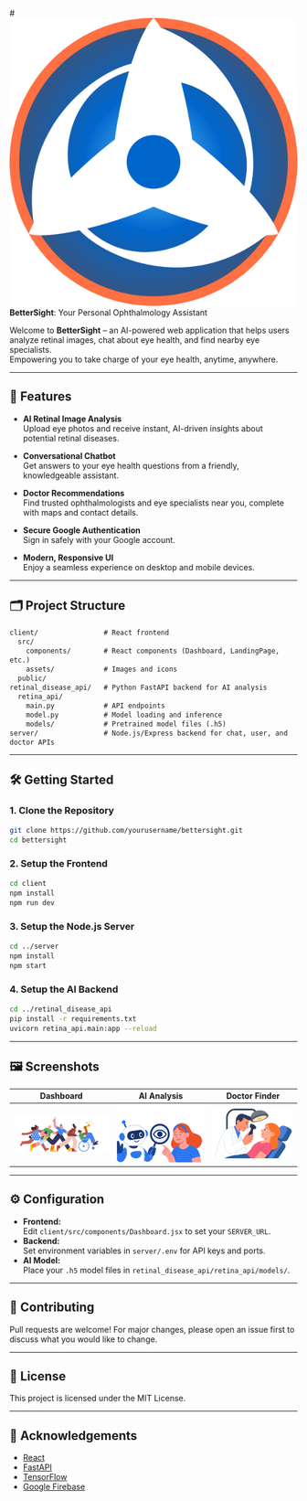 #![BetterSight Banner](client/src/assets/logo.svg) **BetterSight**: Your Personal Ophthalmology Assistant

Welcome to **BetterSight** – an AI-powered web application that helps users analyze retinal images, chat about eye health, and find nearby eye specialists.  
Empowering you to take charge of your eye health, anytime, anywhere.

---

## 🚀 Features

- **AI Retinal Image Analysis**  
  Upload eye photos and receive instant, AI-driven insights about potential retinal diseases.

- **Conversational Chatbot**  
  Get answers to your eye health questions from a friendly, knowledgeable assistant.

- **Doctor Recommendations**  
  Find trusted ophthalmologists and eye specialists near you, complete with maps and contact details.

- **Secure Google Authentication**  
  Sign in safely with your Google account.

- **Modern, Responsive UI**  
  Enjoy a seamless experience on desktop and mobile devices.

---

## 🗂️ Project Structure

```
client/                # React frontend
  src/
    components/        # React components (Dashboard, LandingPage, etc.)
    assets/            # Images and icons
  public/
retinal_disease_api/   # Python FastAPI backend for AI analysis
  retina_api/
    main.py            # API endpoints
    model.py           # Model loading and inference
    models/            # Pretrained model files (.h5)
server/                # Node.js/Express backend for chat, user, and doctor APIs
```

---

## 🛠️ Getting Started

### 1. Clone the Repository

```sh
git clone https://github.com/yourusername/bettersight.git
cd bettersight
```

### 2. Setup the Frontend

```sh
cd client
npm install
npm run dev
```

### 3. Setup the Node.js Server

```sh
cd ../server
npm install
npm start
```

### 4. Setup the AI Backend

```sh
cd ../retinal_disease_api
pip install -r requirements.txt
uvicorn retina_api.main:app --reload
```

---

## 🖼️ Screenshots

| Dashboard | AI Analysis | Doctor Finder |
|-----------|-------------|---------------|
| ![Dashboard](client/src/assets/banner.png) | ![AI Analysis](client/src/assets/robot.png) | ![Doctor Finder](client/src/assets/doctor.png) |

---

## ⚙️ Configuration

- **Frontend:**  
  Edit `client/src/components/Dashboard.jsx` to set your `SERVER_URL`.
- **Backend:**  
  Set environment variables in `server/.env` for API keys and ports.
- **AI Model:**  
  Place your `.h5` model files in `retinal_disease_api/retina_api/models/`.

---

## 🤝 Contributing

Pull requests are welcome! For major changes, please open an issue first to discuss what you would like to change.

---

## 📄 License

This project is licensed under the MIT License.

---

## 🙏 Acknowledgements

- [React](https://react.dev/)
- [FastAPI](https://fastapi.tiangolo.com/)
- [TensorFlow](https://www.tensorflow.org/)
- [Google Firebase](https://firebase.google.com/)
